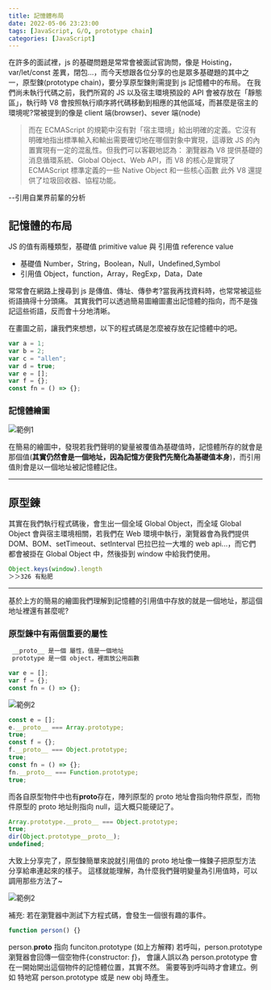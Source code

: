 ```yaml
---
title: 記憶體布局
date: 2022-05-06 23:23:00
tags: [JavaScript, G/O, prototype chain]
categories: [JavaScript]
---
```


在許多的面試裡，js 的基礎問題是常常會被面試官詢問，像是 Hoisting，var/let/const 差異，閉包...，而今天想跟各位分享的也是眾多基礎題的其中之一，原型鍊(prototype chain)，要分享原型鍊則需提到 js 記憶體中的布局。
在我們尚未執行代碼之前，我們所寫的 JS 以及宿主環境預設的 API 會被存放在「靜態區」，執行時 V8 會按照執行順序將代碼移動到相應的其他區域，而甚麼是宿主的環境呢?常被提到的像是 client 端(browser)、sever 端(node)

> 而在 ECMAScript 的規範中沒有對「宿主環境」給出明確的定義。它沒有明確地指出標準輸入和輸出需要確切地在哪個對象中實現，這導致 JS 的內置實現有一定的混亂性。但我們可以客觀地認為： 瀏覽器為 V8 提供基礎的消息循環系統、Global Object、Web API，而 V8 的核心是實現了 ECMAScript 標準定義的一些 Native Object 和一些核心函數 此外 V8 還提供了垃圾回收器、協程功能。

--引用自業界前輩的分析

## 記憶體的布局

JS 的值有兩種類型，基礎值 primitive value 與 引用值 reference value

- 基礎值 Number，String，Boolean，Null，Undefined,Symbol
- 引用值 Object，function，Array，RegExp，Data，Date

常常會在網路上搜尋到 js 是傳值、傳址、傳參考?當我再找資料時，也常常被這些術語搞得十分頭痛。
其實我們可以透過簡易圖繪圖畫出記憶體的指向，而不是強記這些術語，反而會十分地清晰。

在畫圖之前，讓我們來想想，以下的程式碼是怎麼被存放在記憶體中的吧。

```javascript
var a = 1;
var b = 2;
var c = "allen";
var d = true;
var e = [];
var f = {};
const fn = () => {};
```

### 記憶體繪圖

![範例1](/assets/images/memory_layout/ex1.png)

在簡易的繪圖中，發現若我們聲明的變量被覆值為基礎值時，記憶體所存的就會是那個值(**其實仍然會是一個地址，因為記憶方便我們先簡化為基礎值本身**)，而引用值則會是以一個地址被記憶體記住。

---

## 原型鍊

其實在我們執行程式碼後，會生出一個全域 Global Object，而全域 Global Object 會與宿主環境相關，若我們在 Web 環境中執行，瀏覽器會為我們提供 DOM、BOM、setTimeout、setInterval 巴拉巴拉一大堆的 web api...，而它們都會被掛在 Global Object 中，然後掛到 window 中給我們使用。

```javascript
Object.keys(window).length　
＞＞326 有點肥
```

---

基於上方的簡易的繪圖我們理解到記憶體的引用值中存放的就是一個地址，那這個地址裡還有甚麼呢?

### 原型鍊中有兩個重要的屬性

```javascript
 __proto__ 是一個 屬性，值是一個地址
 prototype 是一個 object，裡面放公用函數
```

```javascript
var e = [];
var f = {};
const fn = () => {};
```

![範例2](/assets/images/memory_layout/ex2.png)

```javascript
const e = [];
e.__proto__ === Array.prototype;
true;
const f = {};
f.__proto__ === Object.prototype;
true;
const fn = () => {};
fn.__proto__ === Function.prototype;
true;
```

而各自原型物件中也有**proto**存在，陣列原型的 proto 地址會指向物件原型，而物件原型的 proto 地址則指向 null，這大概只能硬記了。

```javascript
Array.prototype.__proto__ === Object.prototype;
true;
dir(Object.prototype__proto__);
undefined;
```

大致上分享完了，原型鍊簡單來說就引用值的 proto 地址像一條鍊子把原型方法分享給串連起來的樣子。
這樣就能理解，為什麼我們聲明變量為引用值時，可以調用那些方法了~

![範例2](/assets/images/memory_layout/sv.gif)

補充:
若在瀏覽器中測試下方程式碼，會發生一個很有趣的事件。

```javascript
function person() {}
```

person.**proto** 指向 funciton.prototype (如上方解釋)
若呼叫，person.prototype 瀏覽器會回傳一個空物件{constructor: ƒ}，
會讓人誤以為 person.prototype 會在一開始開出這個物件的記憶體位置，其實不然。
需要等到呼叫時才會建立。例如 特地寫 person.prototype 或是 new obj 時產生。
